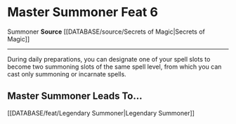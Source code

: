 ﻿---
feat: Master Summoner
id: '2912'
leads_to: '[[DATABASE/feat/Legendary Summoner|Legendary Summoner]]'
level: '6'
name: Master Summoner
rarity: Common
source: '[[DATABASE/source/Secrets of Magic|Secrets of Magic]]'
trait:
- '[[DATABASE/trait/Summoner|Summoner]]'
type: Feat

---
# Master Summoner <span class="item-type">Feat 6</span>

<span class="item-trait">Summoner</span>
**Source** [[DATABASE/source/Secrets of Magic|Secrets of Magic]]

---
During daily preparations, you can designate one of your spell slots to become two summoning slots of the same spell level, from which you can cast only summoning or incarnate spells.

## Master Summoner Leads To...

[[DATABASE/feat/Legendary Summoner|Legendary Summoner]]